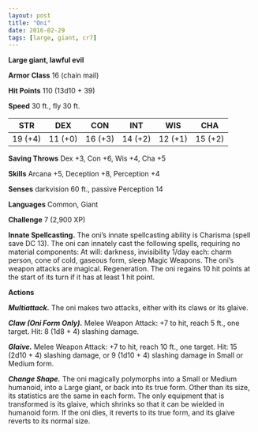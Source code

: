 ```yaml
---
layout: post
title: "Oni"
date: 2016-02-29
tags: [large, giant, cr7]
---
```


**Large giant, lawful evil**

**Armor Class** 16 (chain mail)

**Hit Points** 110 (13d10 + 39)

**Speed** 30 ft., fly 30 ft.

|   STR   |   DEX   |   CON   |   INT   |   WIS   |   CHA   |
|:-----:|:-----:|:-----:|:-----:|:-----:|:-----:|
| 19 (+4) | 11 (+0) | 16 (+3) | 14 (+2) | 12 (+1) | 15 (+2) |

**Saving Throws** Dex +3, Con +6, Wis +4, Cha +5 

**Skills** Arcana +5, Deception +8, Perception +4 

**Senses** darkvision 60 ft., passive Perception 14 

**Languages** Common, Giant 

**Challenge** 7 (2,900 XP) 

**Innate Spellcasting.** The oni’s innate spellcasting ability is Charisma (spell save DC 13). The oni can innately cast the following spells, requiring no material components: At will: darkness, invisibility 1/day each: charm person, cone of cold, gaseous form, sleep Magic Weapons. The oni’s weapon attacks are magical. Regeneration. The oni regains 10 hit points at the start of its turn if it has at least 1 hit point. 

**Actions** 

***Multiattack.*** The oni makes two attacks, either with its claws or its glaive. 

***Claw (Oni Form Only).*** Melee Weapon Attack: +7 to hit, reach 5 ft., one target. Hit: 8 (1d8 + 4) slashing damage. 

***Glaive.*** Melee Weapon Attack: +7 to hit, reach 10 ft., one target. Hit: 15 (2d10 + 4) slashing damage, or 9 (1d10 + 4) slashing damage in Small or Medium form. 

***Change Shape.*** The oni magically polymorphs into a Small or Medium humanoid, into a Large giant, or back into its true form. Other than its size, its statistics are the same in each form. The only equipment that is transformed is its glaive, which shrinks so that it can be wielded in humanoid form. If the oni dies, it reverts to its true form, and its glaive reverts to its normal size.
